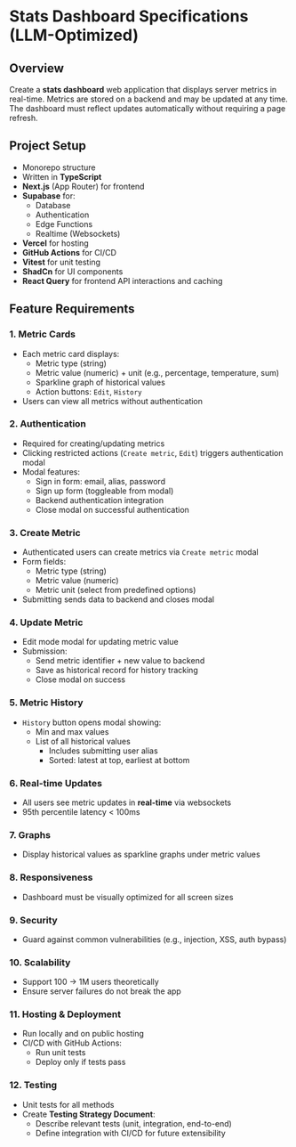 # Stats Dashboard Specifications (LLM-Optimized)

## Overview
Create a **stats dashboard** web application that displays server metrics in real-time. Metrics are stored on a backend and may be updated at any time. The dashboard must reflect updates automatically without requiring a page refresh.

## Project Setup
- Monorepo structure
- Written in **TypeScript**
- **Next.js** (App Router) for frontend
- **Supabase** for:
  - Database
  - Authentication
  - Edge Functions
  - Realtime (Websockets)
- **Vercel** for hosting
- **GitHub Actions** for CI/CD
- **Vitest** for unit testing
- **ShadCn** for UI components
- **React Query** for frontend API interactions and caching

## Feature Requirements

### 1. Metric Cards
- Each metric card displays:
  - Metric type (string)
  - Metric value (numeric) + unit (e.g., percentage, temperature, sum)
  - Sparkline graph of historical values
  - Action buttons: `Edit`, `History`
- Users can view all metrics without authentication

### 2. Authentication
- Required for creating/updating metrics
- Clicking restricted actions (`Create metric`, `Edit`) triggers authentication modal
- Modal features:
  - Sign in form: email, alias, password
  - Sign up form (toggleable from modal)
  - Backend authentication integration
  - Close modal on successful authentication

### 3. Create Metric
- Authenticated users can create metrics via `Create metric` modal
- Form fields:
  - Metric type (string)
  - Metric value (numeric)
  - Metric unit (select from predefined options)
- Submitting sends data to backend and closes modal

### 4. Update Metric
- Edit mode modal for updating metric value
- Submission:
  - Send metric identifier + new value to backend
  - Save as historical record for history tracking
  - Close modal on success

### 5. Metric History
- `History` button opens modal showing:
  - Min and max values
  - List of all historical values
    - Includes submitting user alias
    - Sorted: latest at top, earliest at bottom

### 6. Real-time Updates
- All users see metric updates in **real-time** via websockets
- 95th percentile latency < 100ms

### 7. Graphs
- Display historical values as sparkline graphs under metric values

### 8. Responsiveness
- Dashboard must be visually optimized for all screen sizes

### 9. Security
- Guard against common vulnerabilities (e.g., injection, XSS, auth bypass)

### 10. Scalability
- Support 100 → 1M users theoretically
- Ensure server failures do not break the app

### 11. Hosting & Deployment
- Run locally and on public hosting
- CI/CD with GitHub Actions:
  - Run unit tests
  - Deploy only if tests pass

### 12. Testing
- Unit tests for all methods
- Create **Testing Strategy Document**:
  - Describe relevant tests (unit, integration, end-to-end)
  - Define integration with CI/CD for future extensibility